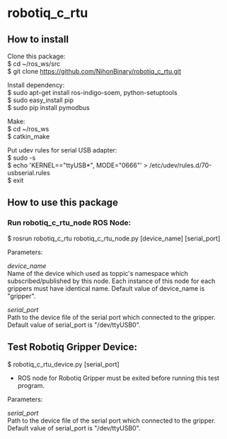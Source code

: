 # robotiq_c_rtu

## How to install

Clone this package:  
$ cd ~/ros_ws/src  
$ git clone https://github.com/NihonBinary/robotiq_c_rtu.git  
  
Install dependency:  
$ sudo apt-get install ros-indigo-soem, python-setuptools  
$ sudo easy_install pip  
$ sudo pip install pymodbus  
  
Make:  
$ cd ~/ros_ws  
$ catkin_make  
  
Put udev rules for serial USB adapter:  
$ sudo -s  
$ echo 'KERNEL=="ttyUSB*", MODE="0666"' > /etc/udev/rules.d/70-usbserial.rules  
$ exit  
  
## How to use this package

### Run robotiq_c_rtu_node ROS Node:  
$ rosrun robotiq_c_rtu robotiq_c_rtu_node.py [device_name] [serial_port]  

Parameters: 

*device_name*  
Name of the device which used as toppic's namespace which subscribed/published by this node. Each instance of this node for each grippers must have identical name. Default value of device_name is "gripper".

*serial_port*  
Path to the device file of the serial port which connected to the gripper. Default value of serial_port is "/dev/ttyUSB0".

## Test Robotiq Gripper Device:
$ robotiq_c_rtu_device.py [serial_port]

* ROS node for Robotiq Gripper must be exited before running this test program.

Parameters: 

*serial_port*  
Path to the device file of the serial port which connected to the gripper. Default value of serial_port is "/dev/ttyUSB0".
